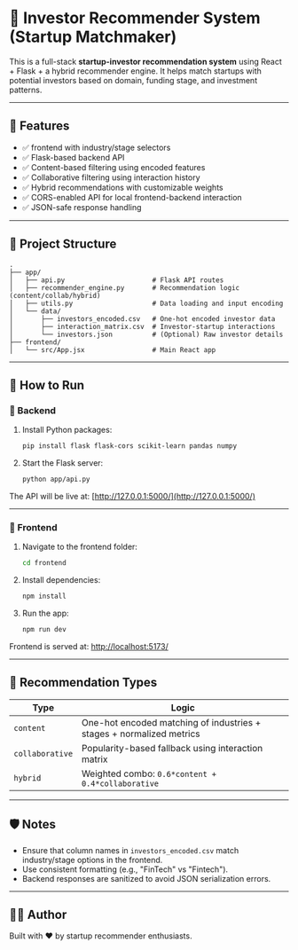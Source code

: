 
# 🧠 Investor Recommender System (Startup Matchmaker)

This is a full-stack **startup-investor recommendation system** using React + Flask + a hybrid recommender engine. It helps match startups with potential investors based on domain, funding stage, and investment patterns.


---

## 🚀 Features

- ✅ frontend with industry/stage selectors
- ✅ Flask-based backend API
- ✅ Content-based filtering using encoded features
- ✅ Collaborative filtering using interaction history
- ✅ Hybrid recommendations with customizable weights
- ✅ CORS-enabled API for local frontend-backend interaction
- ✅ JSON-safe response handling

---

## 📁 Project Structure

```
.
├── app/
│   ├── api.py                      # Flask API routes
│   ├── recommender_engine.py       # Recommendation logic (content/collab/hybrid)
│   ├── utils.py                    # Data loading and input encoding
│   └── data/
│       ├── investors_encoded.csv   # One-hot encoded investor data
│       ├── interaction_matrix.csv  # Investor-startup interactions
│       └── investors.json          # (Optional) Raw investor details
├── frontend/
│   └── src/App.jsx                 # Main React app
```

---

## 🧪 How to Run

### 🔧 Backend

1. Install Python packages:
   ```bash
   pip install flask flask-cors scikit-learn pandas numpy
   ```

2. Start the Flask server:
   ```bash
   python app/api.py
   ```

The API will be live at: [http://127.0.0.1:5000/](http://127.0.0.1:5000/)

---

### 🎨 Frontend

1. Navigate to the frontend folder:
   ```bash
   cd frontend
   ```

2. Install dependencies:
   ```bash
   npm install
   ```

3. Run the app:
   ```bash
   npm run dev
   ```

Frontend is served at: [http://localhost:5173/](http://localhost:5173/)

---

## 🧠 Recommendation Types

| Type           | Logic                                                                 |
|----------------|-----------------------------------------------------------------------|
| `content`      | One-hot encoded matching of industries + stages + normalized metrics |
| `collaborative`| Popularity-based fallback using interaction matrix                   |
| `hybrid`       | Weighted combo: `0.6*content + 0.4*collaborative`                    |

---

## 🛡️ Notes

- Ensure that column names in `investors_encoded.csv` match industry/stage options in the frontend.
- Use consistent formatting (e.g., "FinTech" vs "Fintech").
- Backend responses are sanitized to avoid JSON serialization errors.

---

## 👨‍💻 Author

Built with ❤️ by startup recommender enthusiasts.

